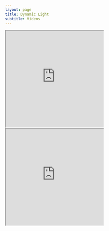 ```yaml
---
layout: page
title: Dynamic Light
subtitle: Videos
---
```


<div style="float:left;width:auto;margin-right:64px;"> 
  <iframe src="https://www.youtube.com/embed/BhNg6djiNUo?autoplay=1&loop=1&start=22"
          width="320" height="315" allow="autoplay; encrypted-media" allowfullscreen>
  </iframe>
</div>

<div style="float:left;width:auto;"> 
  <iframe src="https://www.youtube.com/embed/9eUf1SX7Jcc?autoplay=1&loop=1&start=23"
          width="320" height="315" allow="autoplay; encrypted-media" allowfullscreen>
  </iframe>
</div> <div style="clear:both;height:1em;"></div>

<br> 



<!--
autoplay=1&
<div style="position:relative;height:0;padding-bottom:10%">
  <iframe src="https://www.youtube.com/embed/BhNg6djiNUo?autoplay=1&loop=1"
    width="420" height="315" frameborder="0" allow="autoplay; encrypted-media" allowfullscreen>
  </iframe>
</div>
-->
